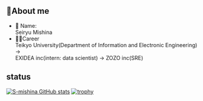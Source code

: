## 👏About me
* 👦 Name:<br>
Seiryu Mishina<br>
* 👨‍🏫Career<br>
Teikyo University(Department of Information and Electronic Engineering) →<br> EXIDEA inc(intern: data scientist) → ZOZO inc(SRE)
## status
[![S-mishina GitHub stats](https://github-readme-stats.vercel.app/api?username=S-mishina&theme=vue-dark&show_icons=true)](https://github.com/S-mishina/github-readme-stats)
[![trophy](https://github-profile-trophy.vercel.app/?username=S-mishina&theme=onedark&title=Commit,PullRequest,Issue,Repository)](https://github.com/ryo-ma/github-profile-trophy)
